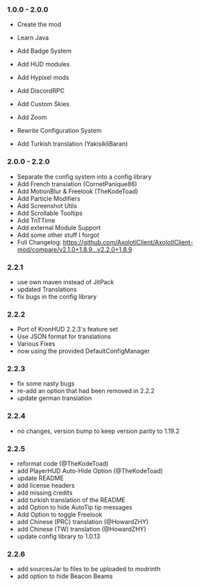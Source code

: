 ### 1.0.0 - 2.0.0

- Create the mod
- Learn Java
- Add Badge System
- Add HUD modules
- Add Hypixel mods
- Add DiscordRPC
- Add Custom Skies
- Add Zoom
- Rewrite Configuration System

- Add Turkish translation (YakisikliBaran)

### 2.0.0 - 2.2.0

- Separate the config system into a config library
- Add French translation (CornetPanique86)
- Add MotionBlur & Freelook (TheKodeToad)
- Add Particle Modifiers
- Add Screenshot Utils
- Add Scrollable Tooltips
- Add TnTTime
- Add external Module Support
- Add some other stuff I forgot
- Full Changelog: https://github.com/AxolotlClient/AxolotlClient-mod/compare/v2.1.0+1.8.9...v2.2.0+1.8.9

### 2.2.1

- use own maven instead of JitPack
- updated Translations
- fix bugs in the config library

### 2.2.2

- Port of KronHUD 2.2.3's feature set
- Use JSON format for translations
- Various Fixes
- now using the provided DefaultConfigManager

### 2.2.3

- fix some nasty bugs
- re-add an option that had been removed in 2.2.2
- update german translation

### 2.2.4

- no changes, version bump to keep version parity to 1.19.2

### 2.2.5

- reformat code (@TheKodeToad)
- add PlayerHUD Auto-Hide Option (@TheKodeToad)
- update README
- add license headers
- add missing credits
- add turkish translation of the README
- add Option to hide AutoTip tip messages
- Add Option to toggle Freelook 
- add Chinese (PRC) translation (@HowardZHY)
- add Chinese (TW) translation (@HowardZHY)
- update config library to 1.0.13

### 2.2.6

- add sourcesJar to files to be uploaded to modrinth
- add option to hide Beacon Beams

